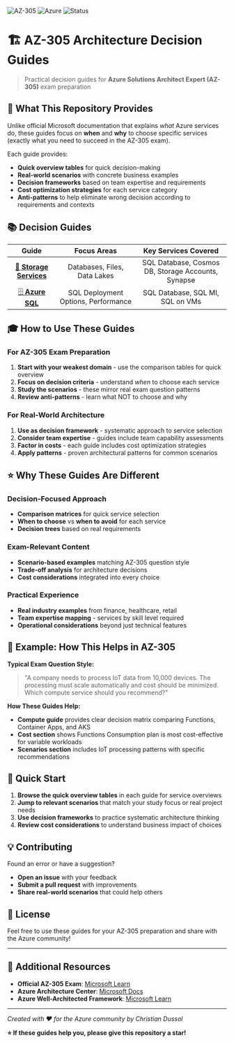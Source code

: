 ![AZ-305](https://img.shields.io/badge/Microsoft-AZ--305-blue)
![Azure](https://img.shields.io/badge/Cloud-Azure-007FFF)
![Status](https://img.shields.io/badge/Status-Active-brightgreen)

# 🏗️ AZ-305 Architecture Decision Guides

> Practical decision guides for **Azure Solutions Architect Expert (AZ-305)** exam preparation

## 🎯 What This Repository Provides

Unlike official Microsoft documentation that explains *what* Azure services do, these guides focus on **when** and **why** to choose specific services (exactly what you need to succeed in the AZ-305 exam).

Each guide provides:
- **Quick overview tables** for quick decision-making
- **Real-world scenarios** with concrete business examples  
- **Decision frameworks** based on team expertise and requirements
- **Cost optimization strategies** for each service category
- **Anti-patterns** to help eliminate wrong decision according to requirements and contexts

## 📚 Decision Guides

| Guide | Focus Areas | Key Services Covered |
|:-----:|:-----------:|:-------------------:|
| [💾 **Storage Services**](./01-storage-services.md) | Databases, Files, Data Lakes | SQL Database, Cosmos DB, Storage Accounts, Synapse |
| [🗄️ **Azure SQL**](./02-azure-sql.md) | SQL Deployment Options, Performance | SQL Database, SQL MI, SQL on VMs |

## 🎓 How to Use These Guides

### **For AZ-305 Exam Preparation**
1. **Start with your weakest domain** - use the comparison tables for quick overview
2. **Focus on decision criteria** - understand *when* to choose each service
3. **Study the scenarios** - these mirror real exam question patterns
4. **Review anti-patterns** - learn what NOT to choose and why

### **For Real-World Architecture**
1. **Use as decision framework** - systematic approach to service selection
2. **Consider team expertise** - guides include team capability assessments
3. **Factor in costs** - each guide includes cost optimization strategies
4. **Apply patterns** - proven architectural patterns for common scenarios

## ⭐ Why These Guides Are Different

### **Decision-Focused Approach**
- **Comparison matrices** for quick service selection
- **When to choose** vs **when to avoid** for each service
- **Decision trees** based on real requirements

### **Exam-Relevant Content**
- **Scenario-based examples** matching AZ-305 question style
- **Trade-off analysis** for architecture decisions
- **Cost considerations** integrated into every choice

### **Practical Experience**
- **Real industry examples** from finance, healthcare, retail
- **Team expertise mapping** - services by skill level required
- **Operational considerations** beyond just technical features

## 🎯 Example: How This Helps in AZ-305

**Typical Exam Question Style:**
> "A company needs to process IoT data from 10,000 devices. The processing must scale automatically and cost should be minimized. Which compute service should you recommend?"

**How These Guides Help:**
- **Compute guide** provides clear decision matrix comparing Functions, Container Apps, and AKS
- **Cost section** shows Functions Consumption plan is most cost-effective for variable workloads
- **Scenarios section** includes IoT processing patterns with specific recommendations

## 🚀 Quick Start

1. **Browse the quick overview tables** in each guide for service overviews
2. **Jump to relevant scenarios** that match your study focus or real project needs
3. **Use decision frameworks** to practice systematic architecture thinking
4. **Review cost considerations** to understand business impact of choices

## 💡 Contributing

Found an error or have a suggestion? 
- **Open an issue** with your feedback
- **Submit a pull request** with improvements
- **Share real-world scenarios** that could help others

## 📄 License

Feel free to use these guides for your AZ-305 preparation and share with the Azure community!

---

## 🔗 Additional Resources

- **Official AZ-305 Exam**: [Microsoft Learn](https://learn.microsoft.com/en-us/credentials/certifications/exams/az-305/)
- **Azure Architecture Center**: [Microsoft Docs](https://learn.microsoft.com/en-us/azure/architecture/)
- **Azure Well-Architected Framework**: [Microsoft Learn](https://learn.microsoft.com/en-us/azure/well-architected/)

---

*Created with ❤️ for the Azure community by Christian Dussol*

**⭐ If these guides help you, please give this repository a star!**

